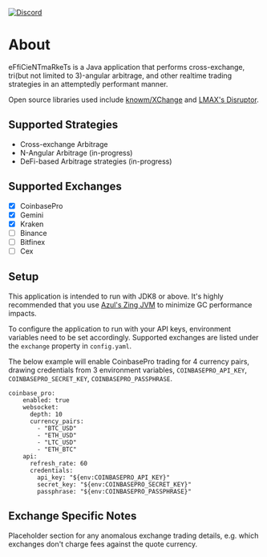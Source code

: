 [![Discord](https://img.shields.io/discord/825781395250741269?logo=Discord)](https://discord.gg/WUHBnh8m)

# About

eFfiCieNTmaRkeTs is a Java application that performs cross-exchange, tri(but not limited to 3)-angular arbitrage, and
other realtime trading strategies in an attemptedly performant manner. 

Open source libraries used include [knowm/XChange](https://github.com/knowm/XChange) and [LMAX's Disruptor](https://github.com/LMAX-Exchange/disruptor).

## Supported Strategies

- Cross-exchange Arbitrage
- N-Angular Arbitrage (in-progress)
- DeFi-based Arbitrage strategies (in-progress)

## Supported Exchanges

- [x] CoinbasePro
- [x] Gemini
- [x] Kraken
- [ ] Binance
- [ ] Bitfinex
- [ ] Cex

## Setup

This application is intended to run with JDK8 or above. 
It's highly recommended that you use [Azul's Zing JVM](https://www.azul.com/software-downloads-and-documents/) to minimize GC performance impacts.

To configure the application to run with your API keys, environment variables need to be set accordingly.
Supported exchanges are listed under the ```exchange``` property in ```config.yaml```. 

The below example will enable CoinbasePro trading for 4 currency pairs, drawing credentials from 3 
environment variables, ```COINBASEPRO_API_KEY```, ```COINBASEPRO_SECRET_KEY```, ```COINBASEPRO_PASSPHRASE```.

```  
coinbase_pro:
    enabled: true
    websocket:
      depth: 10
      currency_pairs:
        - "BTC_USD"
        - "ETH_USD"
        - "LTC_USD"
        - "ETH_BTC"
    api:
      refresh_rate: 60
      credentials:
        api_key: "${env:COINBASEPRO_API_KEY}"
        secret_key: "${env:COINBASEPRO_SECRET_KEY}"
        passphrase: "${env:COINBASEPRO_PASSPHRASE}"
```

## Exchange Specific Notes
Placeholder section for any anomalous exchange trading details, e.g. 
which exchanges don't charge fees against the quote currency.